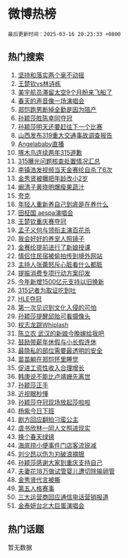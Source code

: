 # 微博热榜

`最后更新时间：2025-03-16 20:23:33 +0800`

## 热门搜索

1. [坚持和落实两个毫不动摇](https://m.weibo.cn/search?containerid=100103type%3D1%26t%3D10%26q%3D%23%E5%9D%9A%E6%8C%81%E5%92%8C%E8%90%BD%E5%AE%9E%E4%B8%A4%E4%B8%AA%E6%AF%AB%E4%B8%8D%E5%8A%A8%E6%91%87%23&stream_entry_id=51&isnewpage=1&extparam=seat%3D1%26q%3D%2523%25E5%259D%259A%25E6%258C%2581%25E5%2592%258C%25E8%2590%25BD%25E5%25AE%259E%25E4%25B8%25A4%25E4%25B8%25AA%25E6%25AF%25AB%25E4%25B8%258D%25E5%258A%25A8%25E6%2591%2587%2523%26pos%3D0%26filter_type%3Drealtimehot%26stream_entry_id%3D51%26c_type%3D51%26cate%3D10103%26dgr%3D0%26display_time%3D1742127812%26pre_seqid%3D17421278122140330629994)
1. [王楚钦vs林诗栋](https://m.weibo.cn/search?containerid=100103type%3D1%26t%3D10%26q%3D%23%E7%8E%8B%E6%A5%9A%E9%92%A6vs%E6%9E%97%E8%AF%97%E6%A0%8B%23&stream_entry_id=31&isnewpage=1&extparam=seat%3D1%26flag%3D1%26realpos%3D1%26pos%3D0%26filter_type%3Drealtimehot%26c_type%3D31%26cate%3D5001%26q%3D%2523%25E7%258E%258B%25E6%25A5%259A%25E9%2592%25A6vs%25E6%259E%2597%25E8%25AF%2597%25E6%25A0%258B%2523%26stream_entry_id%3D31%26lcate%3D5001%26band_rank%3D1%26dgr%3D0%26display_time%3D1742127812%26pre_seqid%3D17421278122140330629994)
1. [美宇航员滞留太空9个月盼来飞船了](https://m.weibo.cn/search?containerid=100103type%3D1%26t%3D10%26q%3D%23%E7%BE%8E%E5%AE%87%E8%88%AA%E5%91%98%E6%BB%9E%E7%95%99%E5%A4%AA%E7%A9%BA9%E4%B8%AA%E6%9C%88%E7%9B%BC%E6%9D%A5%E9%A3%9E%E8%88%B9%E4%BA%86%23&stream_entry_id=31&isnewpage=1&extparam=seat%3D1%26flag%3D1%26realpos%3D2%26pos%3D1%26filter_type%3Drealtimehot%26c_type%3D31%26cate%3D5001%26q%3D%2523%25E7%25BE%258E%25E5%25AE%2587%25E8%2588%25AA%25E5%2591%2598%25E6%25BB%259E%25E7%2595%2599%25E5%25A4%25AA%25E7%25A9%25BA9%25E4%25B8%25AA%25E6%259C%2588%25E7%259B%25BC%25E6%259D%25A5%25E9%25A3%259E%25E8%2588%25B9%25E4%25BA%2586%2523%26stream_entry_id%3D31%26lcate%3D5001%26band_rank%3D2%26dgr%3D0%26display_time%3D1742127812%26pre_seqid%3D17421278122140330629994)
1. [春天的声音像一场演唱会](https://m.weibo.cn/search?containerid=100103type%3D1%26t%3D10%26q%3D%23%E6%98%A5%E5%A4%A9%E7%9A%84%E5%A3%B0%E9%9F%B3%E5%83%8F%E4%B8%80%E5%9C%BA%E6%BC%94%E5%94%B1%E4%BC%9A%23&stream_entry_id=31&isnewpage=1&extparam=seat%3D1%26flag%3D0%26realpos%3D3%26pos%3D2%26filter_type%3Drealtimehot%26c_type%3D31%26cate%3D5001%26q%3D%2523%25E6%2598%25A5%25E5%25A4%25A9%25E7%259A%2584%25E5%25A3%25B0%25E9%259F%25B3%25E5%2583%258F%25E4%25B8%2580%25E5%259C%25BA%25E6%25BC%2594%25E5%2594%25B1%25E4%25BC%259A%2523%26stream_entry_id%3D31%26lcate%3D5001%26band_rank%3D3%26dgr%3D0%26display_time%3D1742127812%26pre_seqid%3D17421278122140330629994)
1. [郑恺跑男断掉全勤是因为陪产](https://m.weibo.cn/search?containerid=100103type%3D1%26t%3D10%26q%3D%E9%83%91%E6%81%BA%E8%B7%91%E7%94%B7%E6%96%AD%E6%8E%89%E5%85%A8%E5%8B%A4%E6%98%AF%E5%9B%A0%E4%B8%BA%E9%99%AA%E4%BA%A7&stream_entry_id=31&isnewpage=1&extparam=seat%3D1%26flag%3D1%26realpos%3D4%26pos%3D3%26filter_type%3Drealtimehot%26c_type%3D31%26cate%3D5001%26q%3D%25E9%2583%2591%25E6%2581%25BA%25E8%25B7%2591%25E7%2594%25B7%25E6%2596%25AD%25E6%258E%2589%25E5%2585%25A8%25E5%258B%25A4%25E6%2598%25AF%25E5%259B%25A0%25E4%25B8%25BA%25E9%2599%25AA%25E4%25BA%25A7%26stream_entry_id%3D31%26lcate%3D5001%26band_rank%3D4%26dgr%3D0%26display_time%3D1742127812%26pre_seqid%3D17421278122140330629994)
1. [孙颖莎胜陈幸同夺冠](https://m.weibo.cn/search?containerid=100103type%3D1%26t%3D10%26q%3D%23%E5%AD%99%E9%A2%96%E8%8E%8E%E8%83%9C%E9%99%88%E5%B9%B8%E5%90%8C%E5%A4%BA%E5%86%A0%23&stream_entry_id=31&isnewpage=1&extparam=seat%3D1%26flag%3D1%26realpos%3D5%26pos%3D4%26filter_type%3Drealtimehot%26c_type%3D31%26cate%3D5001%26q%3D%2523%25E5%25AD%2599%25E9%25A2%2596%25E8%258E%258E%25E8%2583%259C%25E9%2599%2588%25E5%25B9%25B8%25E5%2590%258C%25E5%25A4%25BA%25E5%2586%25A0%2523%26stream_entry_id%3D31%26lcate%3D5001%26band_rank%3D5%26dgr%3D0%26display_time%3D1742127812%26pre_seqid%3D17421278122140330629994)
1. [孙颖莎明天还要赶往下一个比赛](https://m.weibo.cn/search?containerid=100103type%3D1%26t%3D10%26q%3D%23%E5%AD%99%E9%A2%96%E8%8E%8E%E6%98%8E%E5%A4%A9%E8%BF%98%E8%A6%81%E8%B5%B6%E5%BE%80%E4%B8%8B%E4%B8%80%E4%B8%AA%E6%AF%94%E8%B5%9B%23&stream_entry_id=31&isnewpage=1&extparam=seat%3D1%26flag%3D1%26realpos%3D6%26pos%3D5%26filter_type%3Drealtimehot%26c_type%3D31%26cate%3D5001%26q%3D%2523%25E5%25AD%2599%25E9%25A2%2596%25E8%258E%258E%25E6%2598%258E%25E5%25A4%25A9%25E8%25BF%2598%25E8%25A6%2581%25E8%25B5%25B6%25E5%25BE%2580%25E4%25B8%258B%25E4%25B8%2580%25E4%25B8%25AA%25E6%25AF%2594%25E8%25B5%259B%2523%26stream_entry_id%3D31%26lcate%3D5001%26band_rank%3D6%26dgr%3D0%26display_time%3D1742127812%26pre_seqid%3D17421278122140330629994)
1. [山西发布319重大交通事故调查报告](https://m.weibo.cn/search?containerid=100103type%3D1%26t%3D10%26q%3D%23%E5%B1%B1%E8%A5%BF%E5%8F%91%E5%B8%83319%E9%87%8D%E5%A4%A7%E4%BA%A4%E9%80%9A%E4%BA%8B%E6%95%85%E8%B0%83%E6%9F%A5%E6%8A%A5%E5%91%8A%23&stream_entry_id=31&isnewpage=1&extparam=seat%3D1%26flag%3D0%26realpos%3D7%26pos%3D6%26filter_type%3Drealtimehot%26c_type%3D31%26cate%3D5001%26q%3D%2523%25E5%25B1%25B1%25E8%25A5%25BF%25E5%258F%2591%25E5%25B8%2583319%25E9%2587%258D%25E5%25A4%25A7%25E4%25BA%25A4%25E9%2580%259A%25E4%25BA%258B%25E6%2595%2585%25E8%25B0%2583%25E6%259F%25A5%25E6%258A%25A5%25E5%2591%258A%2523%26stream_entry_id%3D31%26lcate%3D5001%26band_rank%3D7%26dgr%3D0%26display_time%3D1742127812%26pre_seqid%3D17421278122140330629994)
1. [Angelababy直播](https://m.weibo.cn/search?containerid=100103type%3D1%26t%3D10%26q%3DAngelababy%E7%9B%B4%E6%92%AD&stream_entry_id=31&isnewpage=1&extparam=seat%3D1%26flag%3D1%26realpos%3D8%26pos%3D7%26filter_type%3Drealtimehot%26c_type%3D31%26cate%3D5001%26q%3DAngelababy%25E7%259B%25B4%25E6%2592%25AD%26stream_entry_id%3D31%26lcate%3D5001%26band_rank%3D8%26dgr%3D0%26display_time%3D1742127812%26pre_seqid%3D17421278122140330629994)
1. [啄木鸟连续两年315道歉](https://m.weibo.cn/search?containerid=100103type%3D1%26t%3D10%26q%3D%23%E5%95%84%E6%9C%A8%E9%B8%9F%E8%BF%9E%E7%BB%AD%E4%B8%A4%E5%B9%B4315%E9%81%93%E6%AD%89%23&stream_entry_id=31&isnewpage=1&extparam=seat%3D1%26flag%3D0%26realpos%3D9%26pos%3D8%26filter_type%3Drealtimehot%26c_type%3D31%26cate%3D5001%26q%3D%2523%25E5%2595%2584%25E6%259C%25A8%25E9%25B8%259F%25E8%25BF%259E%25E7%25BB%25AD%25E4%25B8%25A4%25E5%25B9%25B4315%25E9%2581%2593%25E6%25AD%2589%2523%26stream_entry_id%3D31%26lcate%3D5001%26band_rank%3D9%26dgr%3D0%26display_time%3D1742127812%26pre_seqid%3D17421278122140330629994)
1. [315曝光问题核查处置情况汇总](https://m.weibo.cn/search?containerid=100103type%3D1%26t%3D10%26q%3D%23315%E6%9B%9D%E5%85%89%E9%97%AE%E9%A2%98%E6%A0%B8%E6%9F%A5%E5%A4%84%E7%BD%AE%E6%83%85%E5%86%B5%E6%B1%87%E6%80%BB%23&stream_entry_id=31&isnewpage=1&extparam=seat%3D1%26flag%3D1%26realpos%3D10%26pos%3D9%26filter_type%3Drealtimehot%26c_type%3D31%26cate%3D5001%26q%3D%2523315%25E6%259B%259D%25E5%2585%2589%25E9%2597%25AE%25E9%25A2%2598%25E6%25A0%25B8%25E6%259F%25A5%25E5%25A4%2584%25E7%25BD%25AE%25E6%2583%2585%25E5%2586%25B5%25E6%25B1%2587%25E6%2580%25BB%2523%26stream_entry_id%3D31%26lcate%3D5001%26band_rank%3D10%26dgr%3D0%26display_time%3D1742127812%26pre_seqid%3D17421278122140330629994)
1. [李镇浩发视频当天金赛纶自杀了6次](https://m.weibo.cn/search?containerid=100103type%3D1%26t%3D10%26q%3D%23%E6%9D%8E%E9%95%87%E6%B5%A9%E5%8F%91%E8%A7%86%E9%A2%91%E5%BD%93%E5%A4%A9%E9%87%91%E8%B5%9B%E7%BA%B6%E8%87%AA%E6%9D%80%E4%BA%866%E6%AC%A1%23&stream_entry_id=31&isnewpage=1&extparam=seat%3D1%26flag%3D2%26realpos%3D11%26pos%3D10%26filter_type%3Drealtimehot%26c_type%3D31%26cate%3D5001%26q%3D%2523%25E6%259D%258E%25E9%2595%2587%25E6%25B5%25A9%25E5%258F%2591%25E8%25A7%2586%25E9%25A2%2591%25E5%25BD%2593%25E5%25A4%25A9%25E9%2587%2591%25E8%25B5%259B%25E7%25BA%25B6%25E8%2587%25AA%25E6%259D%2580%25E4%25BA%25866%25E6%25AC%25A1%2523%26stream_entry_id%3D31%26lcate%3D5001%26band_rank%3D11%26dgr%3D0%26display_time%3D1742127812%26pre_seqid%3D17421278122140330629994)
1. [金秀贤被曝把年龄改小2岁](https://m.weibo.cn/search?containerid=100103type%3D1%26t%3D10%26q%3D%23%E9%87%91%E7%A7%80%E8%B4%A4%E8%A2%AB%E6%9B%9D%E6%8A%8A%E5%B9%B4%E9%BE%84%E6%94%B9%E5%B0%8F2%E5%B2%81%23&stream_entry_id=31&isnewpage=1&extparam=seat%3D1%26flag%3D2%26realpos%3D12%26pos%3D11%26filter_type%3Drealtimehot%26c_type%3D31%26cate%3D5001%26q%3D%2523%25E9%2587%2591%25E7%25A7%2580%25E8%25B4%25A4%25E8%25A2%25AB%25E6%259B%259D%25E6%258A%258A%25E5%25B9%25B4%25E9%25BE%2584%25E6%2594%25B9%25E5%25B0%258F2%25E5%25B2%2581%2523%26stream_entry_id%3D31%26lcate%3D5001%26band_rank%3D12%26dgr%3D0%26display_time%3D1742127812%26pre_seqid%3D17421278122140330629994)
1. [阚清子黄晓明爆瘦果蔬汁](https://m.weibo.cn/search?containerid=100103type%3D1%26t%3D10%26q%3D%23%E9%98%9A%E6%B8%85%E5%AD%90%E9%BB%84%E6%99%93%E6%98%8E%E7%88%86%E7%98%A6%E6%9E%9C%E8%94%AC%E6%B1%81%23&stream_entry_id=31&isnewpage=1&extparam=seat%3D1%26flag%3D2%26realpos%3D13%26pos%3D12%26filter_type%3Drealtimehot%26c_type%3D31%26cate%3D5001%26q%3D%2523%25E9%2598%259A%25E6%25B8%2585%25E5%25AD%2590%25E9%25BB%2584%25E6%2599%2593%25E6%2598%258E%25E7%2588%2586%25E7%2598%25A6%25E6%259E%259C%25E8%2594%25AC%25E6%25B1%2581%2523%26stream_entry_id%3D31%26lcate%3D5001%26band_rank%3D13%26dgr%3D0%26display_time%3D1742127812%26pre_seqid%3D17421278122140330629994)
1. [夸克](https://m.weibo.cn/search?containerid=100103type%3D1%26t%3D10%26q%3D%23%E5%A4%B8%E5%85%8B%23&stream_entry_id=31&isnewpage=1&extparam=seat%3D1%26flag%3D1%26realpos%3D14%26pos%3D13%26adid%3D279269%26c_type%3D31%26cate%3D5001%26filter_type%3Drealtimehot%26q%3D%2523%25E5%25A4%25B8%25E5%2585%258B%2523%26stream_entry_id%3D31%26lcate%3D5001%26dgr%3D0%26band_rank%3D14%26display_time%3D1742127812%26pre_seqid%3D17421278122140330629994)
1. [年轻人重新养自己到底是在养什么](https://m.weibo.cn/search?containerid=100103type%3D1%26t%3D10%26q%3D%23%E5%B9%B4%E8%BD%BB%E4%BA%BA%E9%87%8D%E6%96%B0%E5%85%BB%E8%87%AA%E5%B7%B1%E5%88%B0%E5%BA%95%E6%98%AF%E5%9C%A8%E5%85%BB%E4%BB%80%E4%B9%88%23&stream_entry_id=31&isnewpage=1&extparam=seat%3D1%26flag%3D1%26realpos%3D15%26pos%3D14%26filter_type%3Drealtimehot%26c_type%3D31%26cate%3D5001%26q%3D%2523%25E5%25B9%25B4%25E8%25BD%25BB%25E4%25BA%25BA%25E9%2587%258D%25E6%2596%25B0%25E5%2585%25BB%25E8%2587%25AA%25E5%25B7%25B1%25E5%2588%25B0%25E5%25BA%2595%25E6%2598%25AF%25E5%259C%25A8%25E5%2585%25BB%25E4%25BB%2580%25E4%25B9%2588%2523%26stream_entry_id%3D31%26lcate%3D5001%26band_rank%3D15%26dgr%3D0%26display_time%3D1742127812%26pre_seqid%3D17421278122140330629994)
1. [田柾国 aespa演唱会](https://m.weibo.cn/search?containerid=100103type%3D1%26t%3D10%26q%3D%E7%94%B0%E6%9F%BE%E5%9B%BD+aespa%E6%BC%94%E5%94%B1%E4%BC%9A&stream_entry_id=31&isnewpage=1&extparam=seat%3D1%26flag%3D1%26realpos%3D16%26pos%3D15%26filter_type%3Drealtimehot%26c_type%3D31%26cate%3D5001%26q%3D%25E7%2594%25B0%25E6%259F%25BE%25E5%259B%25BD%2520aespa%25E6%25BC%2594%25E5%2594%25B1%25E4%25BC%259A%26stream_entry_id%3D31%26lcate%3D5001%26band_rank%3D16%26dgr%3D0%26display_time%3D1742127812%26pre_seqid%3D17421278122140330629994)
1. [王楚钦重庆赛夺冠](https://m.weibo.cn/search?containerid=100103type%3D1%26t%3D10%26q%3D%23%E7%8E%8B%E6%A5%9A%E9%92%A6%E9%87%8D%E5%BA%86%E8%B5%9B%E5%A4%BA%E5%86%A0%23&stream_entry_id=31&isnewpage=1&extparam=seat%3D1%26flag%3D1%26realpos%3D17%26pos%3D16%26filter_type%3Drealtimehot%26c_type%3D31%26cate%3D5001%26q%3D%2523%25E7%258E%258B%25E6%25A5%259A%25E9%2592%25A6%25E9%2587%258D%25E5%25BA%2586%25E8%25B5%259B%25E5%25A4%25BA%25E5%2586%25A0%2523%26stream_entry_id%3D31%26lcate%3D5001%26band_rank%3D17%26dgr%3D0%26display_time%3D1742127812%26pre_seqid%3D17421278122140330629994)
1. [孟子义何与领衔主演百花杀](https://m.weibo.cn/search?containerid=100103type%3D1%26t%3D10%26q%3D%23%E5%AD%9F%E5%AD%90%E4%B9%89%E4%BD%95%E4%B8%8E%E9%A2%86%E8%A1%94%E4%B8%BB%E6%BC%94%E7%99%BE%E8%8A%B1%E6%9D%80%23&stream_entry_id=31&isnewpage=1&extparam=seat%3D1%26flag%3D1%26realpos%3D18%26pos%3D17%26filter_type%3Drealtimehot%26c_type%3D31%26cate%3D5001%26q%3D%2523%25E5%25AD%259F%25E5%25AD%2590%25E4%25B9%2589%25E4%25BD%2595%25E4%25B8%258E%25E9%25A2%2586%25E8%25A1%2594%25E4%25B8%25BB%25E6%25BC%2594%25E7%2599%25BE%25E8%258A%25B1%25E6%259D%2580%2523%26stream_entry_id%3D31%26lcate%3D5001%26band_rank%3D18%26dgr%3D0%26display_time%3D1742127812%26pre_seqid%3D17421278122140330629994)
1. [我会好好的养宠人照镜子](https://m.weibo.cn/search?containerid=100103type%3D1%26t%3D10%26q%3D%E6%88%91%E4%BC%9A%E5%A5%BD%E5%A5%BD%E7%9A%84%E5%85%BB%E5%AE%A0%E4%BA%BA%E7%85%A7%E9%95%9C%E5%AD%90&stream_entry_id=31&isnewpage=1&extparam=seat%3D1%26flag%3D1%26realpos%3D19%26pos%3D18%26filter_type%3Drealtimehot%26c_type%3D31%26cate%3D5001%26q%3D%25E6%2588%2591%25E4%25BC%259A%25E5%25A5%25BD%25E5%25A5%25BD%25E7%259A%2584%25E5%2585%25BB%25E5%25AE%25A0%25E4%25BA%25BA%25E7%2585%25A7%25E9%2595%259C%25E5%25AD%2590%26stream_entry_id%3D31%26lcate%3D5001%26band_rank%3D19%26dgr%3D0%26display_time%3D1742127812%26pre_seqid%3D17421278122140330629994)
1. [金赛纶提前进行了新娘授课](https://m.weibo.cn/search?containerid=100103type%3D1%26t%3D10%26q%3D%23%E9%87%91%E8%B5%9B%E7%BA%B6%E6%8F%90%E5%89%8D%E8%BF%9B%E8%A1%8C%E4%BA%86%E6%96%B0%E5%A8%98%E6%8E%88%E8%AF%BE%23&stream_entry_id=31&isnewpage=1&extparam=seat%3D1%26flag%3D1%26realpos%3D20%26pos%3D19%26filter_type%3Drealtimehot%26c_type%3D31%26cate%3D5001%26q%3D%2523%25E9%2587%2591%25E8%25B5%259B%25E7%25BA%25B6%25E6%258F%2590%25E5%2589%258D%25E8%25BF%259B%25E8%25A1%258C%25E4%25BA%2586%25E6%2596%25B0%25E5%25A8%2598%25E6%258E%2588%25E8%25AF%25BE%2523%26stream_entry_id%3D31%26lcate%3D5001%26band_rank%3D20%26dgr%3D0%26display_time%3D1742127812%26pre_seqid%3D17421278122140330629994)
1. [情侣住民宿被偷拍传到境外网站](https://m.weibo.cn/search?containerid=100103type%3D1%26t%3D10%26q%3D%23%E6%83%85%E4%BE%A3%E4%BD%8F%E6%B0%91%E5%AE%BF%E8%A2%AB%E5%81%B7%E6%8B%8D%E4%BC%A0%E5%88%B0%E5%A2%83%E5%A4%96%E7%BD%91%E7%AB%99%23&stream_entry_id=31&isnewpage=1&extparam=seat%3D1%26flag%3D2%26realpos%3D21%26pos%3D20%26filter_type%3Drealtimehot%26c_type%3D31%26cate%3D5001%26q%3D%2523%25E6%2583%2585%25E4%25BE%25A3%25E4%25BD%258F%25E6%25B0%2591%25E5%25AE%25BF%25E8%25A2%25AB%25E5%2581%25B7%25E6%258B%258D%25E4%25BC%25A0%25E5%2588%25B0%25E5%25A2%2583%25E5%25A4%2596%25E7%25BD%2591%25E7%25AB%2599%2523%26stream_entry_id%3D31%26lcate%3D5001%26band_rank%3D21%26dgr%3D0%26display_time%3D1742127812%26pre_seqid%3D17421278122140330629994)
1. [主持人张蕾怒斥心脏看什么都脏](https://m.weibo.cn/search?containerid=100103type%3D1%26t%3D10%26q%3D%23%E4%B8%BB%E6%8C%81%E4%BA%BA%E5%BC%A0%E8%95%BE%E6%80%92%E6%96%A5%E5%BF%83%E8%84%8F%E7%9C%8B%E4%BB%80%E4%B9%88%E9%83%BD%E8%84%8F%23&stream_entry_id=31&isnewpage=1&extparam=seat%3D1%26flag%3D2%26realpos%3D22%26pos%3D21%26filter_type%3Drealtimehot%26c_type%3D31%26cate%3D5001%26q%3D%2523%25E4%25B8%25BB%25E6%258C%2581%25E4%25BA%25BA%25E5%25BC%25A0%25E8%2595%25BE%25E6%2580%2592%25E6%2596%25A5%25E5%25BF%2583%25E8%2584%258F%25E7%259C%258B%25E4%25BB%2580%25E4%25B9%2588%25E9%2583%25BD%25E8%2584%258F%2523%26stream_entry_id%3D31%26lcate%3D5001%26band_rank%3D22%26dgr%3D0%26display_time%3D1742127812%26pre_seqid%3D17421278122140330629994)
1. [提振消费专项行动方案印发](https://m.weibo.cn/search?containerid=100103type%3D1%26t%3D10%26q%3D%23%E6%8F%90%E6%8C%AF%E6%B6%88%E8%B4%B9%E4%B8%93%E9%A1%B9%E8%A1%8C%E5%8A%A8%E6%96%B9%E6%A1%88%E5%8D%B0%E5%8F%91%23&stream_entry_id=31&isnewpage=1&extparam=seat%3D1%26flag%3D0%26realpos%3D23%26pos%3D22%26filter_type%3Drealtimehot%26c_type%3D31%26cate%3D5001%26q%3D%2523%25E6%258F%2590%25E6%258C%25AF%25E6%25B6%2588%25E8%25B4%25B9%25E4%25B8%2593%25E9%25A1%25B9%25E8%25A1%258C%25E5%258A%25A8%25E6%2596%25B9%25E6%25A1%2588%25E5%258D%25B0%25E5%258F%2591%2523%26stream_entry_id%3D31%26lcate%3D5001%26band_rank%3D23%26dgr%3D0%26display_time%3D1742127812%26pre_seqid%3D17421278122140330629994)
1. [今年新增1500亿元支持以旧换新](https://m.weibo.cn/search?containerid=100103type%3D1%26t%3D10%26q%3D%23%E4%BB%8A%E5%B9%B4%E6%96%B0%E5%A2%9E1500%E4%BA%BF%E5%85%83%E6%94%AF%E6%8C%81%E4%BB%A5%E6%97%A7%E6%8D%A2%E6%96%B0%23&stream_entry_id=31&isnewpage=1&extparam=seat%3D1%26flag%3D0%26realpos%3D24%26pos%3D23%26filter_type%3Drealtimehot%26c_type%3D31%26cate%3D5001%26q%3D%2523%25E4%25BB%258A%25E5%25B9%25B4%25E6%2596%25B0%25E5%25A2%259E1500%25E4%25BA%25BF%25E5%2585%2583%25E6%2594%25AF%25E6%258C%2581%25E4%25BB%25A5%25E6%2597%25A7%25E6%258D%25A2%25E6%2596%25B0%2523%26stream_entry_id%3D31%26lcate%3D5001%26band_rank%3D24%26dgr%3D0%26display_time%3D1742127812%26pre_seqid%3D17421278122140330629994)
1. [315记者为取证吃到吐](https://m.weibo.cn/search?containerid=100103type%3D1%26t%3D10%26q%3D%23315%E8%AE%B0%E8%80%85%E4%B8%BA%E5%8F%96%E8%AF%81%E5%90%83%E5%88%B0%E5%90%90%23&stream_entry_id=31&isnewpage=1&extparam=seat%3D1%26flag%3D2%26realpos%3D25%26pos%3D24%26filter_type%3Drealtimehot%26c_type%3D31%26cate%3D5001%26q%3D%2523315%25E8%25AE%25B0%25E8%2580%2585%25E4%25B8%25BA%25E5%258F%2596%25E8%25AF%2581%25E5%2590%2583%25E5%2588%25B0%25E5%2590%2590%2523%26stream_entry_id%3D31%26lcate%3D5001%26band_rank%3D25%26dgr%3D0%26display_time%3D1742127812%26pre_seqid%3D17421278122140330629994)
1. [HLE夺冠](https://m.weibo.cn/search?containerid=100103type%3D1%26t%3D10%26q%3D%23HLE%E5%A4%BA%E5%86%A0%23&stream_entry_id=31&isnewpage=1&extparam=seat%3D1%26flag%3D1%26realpos%3D26%26pos%3D25%26filter_type%3Drealtimehot%26c_type%3D31%26cate%3D5001%26q%3D%2523HLE%25E5%25A4%25BA%25E5%2586%25A0%2523%26stream_entry_id%3D31%26lcate%3D5001%26band_rank%3D26%26dgr%3D0%26display_time%3D1742127812%26pre_seqid%3D17421278122140330629994)
1. [第一次见识到文化入侵的可怕](https://m.weibo.cn/search?containerid=100103type%3D1%26t%3D10%26q%3D%E7%AC%AC%E4%B8%80%E6%AC%A1%E8%A7%81%E8%AF%86%E5%88%B0%E6%96%87%E5%8C%96%E5%85%A5%E4%BE%B5%E7%9A%84%E5%8F%AF%E6%80%95&stream_entry_id=31&isnewpage=1&extparam=seat%3D1%26flag%3D1%26realpos%3D27%26pos%3D26%26filter_type%3Drealtimehot%26c_type%3D31%26cate%3D5001%26q%3D%25E7%25AC%25AC%25E4%25B8%2580%25E6%25AC%25A1%25E8%25A7%2581%25E8%25AF%2586%25E5%2588%25B0%25E6%2596%2587%25E5%258C%2596%25E5%2585%25A5%25E4%25BE%25B5%25E7%259A%2584%25E5%258F%25AF%25E6%2580%2595%26stream_entry_id%3D31%26lcate%3D5001%26band_rank%3D27%26dgr%3D0%26display_time%3D1742127812%26pre_seqid%3D17421278122140330629994)
1. [孙颖莎提醒邱贻可看摄像头](https://m.weibo.cn/search?containerid=100103type%3D1%26t%3D10%26q%3D%23%E5%AD%99%E9%A2%96%E8%8E%8E%E6%8F%90%E9%86%92%E9%82%B1%E8%B4%BB%E5%8F%AF%E7%9C%8B%E6%91%84%E5%83%8F%E5%A4%B4%23&stream_entry_id=31&isnewpage=1&extparam=seat%3D1%26flag%3D1%26realpos%3D28%26pos%3D27%26filter_type%3Drealtimehot%26c_type%3D31%26cate%3D5001%26q%3D%2523%25E5%25AD%2599%25E9%25A2%2596%25E8%258E%258E%25E6%258F%2590%25E9%2586%2592%25E9%2582%25B1%25E8%25B4%25BB%25E5%258F%25AF%25E7%259C%258B%25E6%2591%2584%25E5%2583%258F%25E5%25A4%25B4%2523%26stream_entry_id%3D31%26lcate%3D5001%26band_rank%3D28%26dgr%3D0%26display_time%3D1742127812%26pre_seqid%3D17421278122140330629994)
1. [权志龙跳Whiplash](https://m.weibo.cn/search?containerid=100103type%3D1%26t%3D10%26q%3D%23%E6%9D%83%E5%BF%97%E9%BE%99%E8%B7%B3Whiplash%23&stream_entry_id=31&isnewpage=1&extparam=seat%3D1%26flag%3D1%26realpos%3D29%26pos%3D28%26filter_type%3Drealtimehot%26c_type%3D31%26cate%3D5001%26q%3D%2523%25E6%259D%2583%25E5%25BF%2597%25E9%25BE%2599%25E8%25B7%25B3Whiplash%2523%26stream_entry_id%3D31%26lcate%3D5001%26band_rank%3D29%26dgr%3D0%26display_time%3D1742127812%26pre_seqid%3D17421278122140330629994)
1. [陈立农 武汉的新娘今晚嫁给我吧](https://m.weibo.cn/search?containerid=100103type%3D1%26t%3D10%26q%3D%E9%99%88%E7%AB%8B%E5%86%9C+%E6%AD%A6%E6%B1%89%E7%9A%84%E6%96%B0%E5%A8%98%E4%BB%8A%E6%99%9A%E5%AB%81%E7%BB%99%E6%88%91%E5%90%A7&stream_entry_id=31&isnewpage=1&extparam=seat%3D1%26flag%3D1%26realpos%3D30%26pos%3D29%26filter_type%3Drealtimehot%26c_type%3D31%26cate%3D5001%26q%3D%25E9%2599%2588%25E7%25AB%258B%25E5%2586%259C%2520%25E6%25AD%25A6%25E6%25B1%2589%25E7%259A%2584%25E6%2596%25B0%25E5%25A8%2598%25E4%25BB%258A%25E6%2599%259A%25E5%25AB%2581%25E7%25BB%2599%25E6%2588%2591%25E5%2590%25A7%26stream_entry_id%3D31%26lcate%3D5001%26band_rank%3D30%26dgr%3D0%26display_time%3D1742127812%26pre_seqid%3D17421278122140330629994)
1. [鼓励带薪年休假与小长假连休](https://m.weibo.cn/search?containerid=100103type%3D1%26t%3D10%26q%3D%23%E9%BC%93%E5%8A%B1%E5%B8%A6%E8%96%AA%E5%B9%B4%E4%BC%91%E5%81%87%E4%B8%8E%E5%B0%8F%E9%95%BF%E5%81%87%E8%BF%9E%E4%BC%91%23&stream_entry_id=31&isnewpage=1&extparam=seat%3D1%26flag%3D1%26realpos%3D31%26pos%3D30%26filter_type%3Drealtimehot%26c_type%3D31%26cate%3D5001%26q%3D%2523%25E9%25BC%2593%25E5%258A%25B1%25E5%25B8%25A6%25E8%2596%25AA%25E5%25B9%25B4%25E4%25BC%2591%25E5%2581%2587%25E4%25B8%258E%25E5%25B0%258F%25E9%2595%25BF%25E5%2581%2587%25E8%25BF%259E%25E4%25BC%2591%2523%26stream_entry_id%3D31%26lcate%3D5001%26band_rank%3D31%26dgr%3D0%26display_time%3D1742127812%26pre_seqid%3D17421278122140330629994)
1. [最隐私的部位需要最透明的安全](https://m.weibo.cn/search?containerid=100103type%3D1%26t%3D10%26q%3D%23%E6%9C%80%E9%9A%90%E7%A7%81%E7%9A%84%E9%83%A8%E4%BD%8D%E9%9C%80%E8%A6%81%E6%9C%80%E9%80%8F%E6%98%8E%E7%9A%84%E5%AE%89%E5%85%A8%23&stream_entry_id=31&isnewpage=1&extparam=seat%3D1%26flag%3D1%26realpos%3D32%26pos%3D31%26filter_type%3Drealtimehot%26c_type%3D31%26cate%3D5001%26q%3D%2523%25E6%259C%2580%25E9%259A%2590%25E7%25A7%2581%25E7%259A%2584%25E9%2583%25A8%25E4%25BD%258D%25E9%259C%2580%25E8%25A6%2581%25E6%259C%2580%25E9%2580%258F%25E6%2598%258E%25E7%259A%2584%25E5%25AE%2589%25E5%2585%25A8%2523%26stream_entry_id%3D31%26lcate%3D5001%26band_rank%3D32%26dgr%3D0%26display_time%3D1742127812%26pre_seqid%3D17421278122140330629994)
1. [苗苗躺在郑恺怀里睡觉](https://m.weibo.cn/search?containerid=100103type%3D1%26t%3D10%26q%3D%23%E8%8B%97%E8%8B%97%E8%BA%BA%E5%9C%A8%E9%83%91%E6%81%BA%E6%80%80%E9%87%8C%E7%9D%A1%E8%A7%89%23&stream_entry_id=31&isnewpage=1&extparam=seat%3D1%26flag%3D1%26realpos%3D33%26pos%3D32%26filter_type%3Drealtimehot%26c_type%3D31%26cate%3D5001%26q%3D%2523%25E8%258B%2597%25E8%258B%2597%25E8%25BA%25BA%25E5%259C%25A8%25E9%2583%2591%25E6%2581%25BA%25E6%2580%2580%25E9%2587%258C%25E7%259D%25A1%25E8%25A7%2589%2523%26stream_entry_id%3D31%26lcate%3D5001%26band_rank%3D33%26dgr%3D0%26display_time%3D1742127812%26pre_seqid%3D17421278122140330629994)
1. [促进工资性收入合理增长](https://m.weibo.cn/search?containerid=100103type%3D1%26t%3D10%26q%3D%23%E4%BF%83%E8%BF%9B%E5%B7%A5%E8%B5%84%E6%80%A7%E6%94%B6%E5%85%A5%E5%90%88%E7%90%86%E5%A2%9E%E9%95%BF%23&stream_entry_id=31&isnewpage=1&extparam=seat%3D1%26flag%3D1%26realpos%3D34%26pos%3D33%26filter_type%3Drealtimehot%26c_type%3D31%26cate%3D5001%26q%3D%2523%25E4%25BF%2583%25E8%25BF%259B%25E5%25B7%25A5%25E8%25B5%2584%25E6%2580%25A7%25E6%2594%25B6%25E5%2585%25A5%25E5%2590%2588%25E7%2590%2586%25E5%25A2%259E%25E9%2595%25BF%2523%26stream_entry_id%3D31%26lcate%3D5001%26band_rank%3D34%26dgr%3D0%26display_time%3D1742127812%26pre_seqid%3D17421278122140330629994)
1. [韩庚说不能比卢靖姗先离世](https://m.weibo.cn/search?containerid=100103type%3D1%26t%3D10%26q%3D%E9%9F%A9%E5%BA%9A%E8%AF%B4%E4%B8%8D%E8%83%BD%E6%AF%94%E5%8D%A2%E9%9D%96%E5%A7%97%E5%85%88%E7%A6%BB%E4%B8%96&stream_entry_id=31&isnewpage=1&extparam=seat%3D1%26flag%3D0%26realpos%3D35%26pos%3D34%26filter_type%3Drealtimehot%26c_type%3D31%26cate%3D5001%26q%3D%25E9%259F%25A9%25E5%25BA%259A%25E8%25AF%25B4%25E4%25B8%258D%25E8%2583%25BD%25E6%25AF%2594%25E5%258D%25A2%25E9%259D%2596%25E5%25A7%2597%25E5%2585%2588%25E7%25A6%25BB%25E4%25B8%2596%26stream_entry_id%3D31%26lcate%3D5001%26band_rank%3D35%26dgr%3D0%26display_time%3D1742127812%26pre_seqid%3D17421278122140330629994)
1. [孙颖莎正手](https://m.weibo.cn/search?containerid=100103type%3D1%26t%3D10%26q%3D%E5%AD%99%E9%A2%96%E8%8E%8E%E6%AD%A3%E6%89%8B&stream_entry_id=31&isnewpage=1&extparam=seat%3D1%26flag%3D1%26realpos%3D36%26pos%3D35%26filter_type%3Drealtimehot%26c_type%3D31%26cate%3D5001%26q%3D%25E5%25AD%2599%25E9%25A2%2596%25E8%258E%258E%25E6%25AD%25A3%25E6%2589%258B%26stream_entry_id%3D31%26lcate%3D5001%26band_rank%3D36%26dgr%3D0%26display_time%3D1742127812%26pre_seqid%3D17421278122140330629994)
1. [近视眼秒懂](https://m.weibo.cn/search?containerid=100103type%3D1%26t%3D10%26q%3D%23%E8%BF%91%E8%A7%86%E7%9C%BC%E7%A7%92%E6%87%82%23&stream_entry_id=31&isnewpage=1&extparam=seat%3D1%26flag%3D0%26realpos%3D37%26pos%3D36%26filter_type%3Drealtimehot%26c_type%3D31%26cate%3D5001%26q%3D%2523%25E8%25BF%2591%25E8%25A7%2586%25E7%259C%25BC%25E7%25A7%2592%25E6%2587%2582%2523%26stream_entry_id%3D31%26lcate%3D5001%26band_rank%3D37%26dgr%3D0%26display_time%3D1742127812%26pre_seqid%3D17421278122140330629994)
1. [孙颖莎夺冠现场放起莎啦啦](https://m.weibo.cn/search?containerid=100103type%3D1%26t%3D10%26q%3D%23%E5%AD%99%E9%A2%96%E8%8E%8E%E5%A4%BA%E5%86%A0%E7%8E%B0%E5%9C%BA%E6%94%BE%E8%B5%B7%E8%8E%8E%E5%95%A6%E5%95%A6%23&stream_entry_id=31&isnewpage=1&extparam=seat%3D1%26flag%3D1%26realpos%3D38%26pos%3D37%26filter_type%3Drealtimehot%26c_type%3D31%26cate%3D5001%26q%3D%2523%25E5%25AD%2599%25E9%25A2%2596%25E8%258E%258E%25E5%25A4%25BA%25E5%2586%25A0%25E7%258E%25B0%25E5%259C%25BA%25E6%2594%25BE%25E8%25B5%25B7%25E8%258E%258E%25E5%2595%25A6%25E5%2595%25A6%2523%26stream_entry_id%3D31%26lcate%3D5001%26band_rank%3D38%26dgr%3D0%26display_time%3D1742127812%26pre_seqid%3D17421278122140330629994)
1. [杨紫今日下班](https://m.weibo.cn/search?containerid=100103type%3D1%26t%3D10%26q%3D%23%E6%9D%A8%E7%B4%AB%E4%BB%8A%E6%97%A5%E4%B8%8B%E7%8F%AD%23&stream_entry_id=31&isnewpage=1&extparam=seat%3D1%26flag%3D1%26realpos%3D39%26pos%3D38%26filter_type%3Drealtimehot%26c_type%3D31%26cate%3D5001%26q%3D%2523%25E6%259D%25A8%25E7%25B4%25AB%25E4%25BB%258A%25E6%2597%25A5%25E4%25B8%258B%25E7%258F%25AD%2523%26stream_entry_id%3D31%26lcate%3D5001%26band_rank%3D39%26dgr%3D0%26display_time%3D1742127812%26pre_seqid%3D17421278122140330629994)
1. [剧方回应翻拍刁蛮公主](https://m.weibo.cn/search?containerid=100103type%3D1%26t%3D10%26q%3D%23%E5%89%A7%E6%96%B9%E5%9B%9E%E5%BA%94%E7%BF%BB%E6%8B%8D%E5%88%81%E8%9B%AE%E5%85%AC%E4%B8%BB%23&stream_entry_id=31&isnewpage=1&extparam=seat%3D1%26flag%3D1%26realpos%3D40%26pos%3D39%26filter_type%3Drealtimehot%26c_type%3D31%26cate%3D5001%26q%3D%2523%25E5%2589%25A7%25E6%2596%25B9%25E5%259B%259E%25E5%25BA%2594%25E7%25BF%25BB%25E6%258B%258D%25E5%2588%2581%25E8%259B%25AE%25E5%2585%25AC%25E4%25B8%25BB%2523%26stream_entry_id%3D31%26lcate%3D5001%26band_rank%3D40%26dgr%3D0%26display_time%3D1742127812%26pre_seqid%3D17421278122140330629994)
1. [虞书欣林一同人文照进现实](https://m.weibo.cn/search?containerid=100103type%3D1%26t%3D10%26q%3D%E8%99%9E%E4%B9%A6%E6%AC%A3%E6%9E%97%E4%B8%80%E5%90%8C%E4%BA%BA%E6%96%87%E7%85%A7%E8%BF%9B%E7%8E%B0%E5%AE%9E&stream_entry_id=31&isnewpage=1&extparam=seat%3D1%26flag%3D1%26realpos%3D41%26pos%3D40%26filter_type%3Drealtimehot%26c_type%3D31%26cate%3D5001%26q%3D%25E8%2599%259E%25E4%25B9%25A6%25E6%25AC%25A3%25E6%259E%2597%25E4%25B8%2580%25E5%2590%258C%25E4%25BA%25BA%25E6%2596%2587%25E7%2585%25A7%25E8%25BF%259B%25E7%258E%25B0%25E5%25AE%259E%26stream_entry_id%3D31%26lcate%3D5001%26band_rank%3D41%26dgr%3D0%26display_time%3D1742127812%26pre_seqid%3D17421278122140330629994)
1. [换个春天绿镜](https://m.weibo.cn/search?containerid=100103type%3D1%26t%3D10%26q%3D%23%E6%8D%A2%E4%B8%AA%E6%98%A5%E5%A4%A9%E7%BB%BF%E9%95%9C%23&stream_entry_id=31&isnewpage=1&extparam=seat%3D1%26flag%3D1%26realpos%3D42%26pos%3D41%26filter_type%3Drealtimehot%26c_type%3D31%26cate%3D5001%26q%3D%2523%25E6%258D%25A2%25E4%25B8%25AA%25E6%2598%25A5%25E5%25A4%25A9%25E7%25BB%25BF%25E9%2595%259C%2523%26stream_entry_id%3D31%26lcate%3D5001%26band_rank%3D42%26dgr%3D0%26display_time%3D1742127812%26pre_seqid%3D17421278122140330629994)
1. [海底捞小便事件门店客流锐减](https://m.weibo.cn/search?containerid=100103type%3D1%26t%3D10%26q%3D%23%E6%B5%B7%E5%BA%95%E6%8D%9E%E5%B0%8F%E4%BE%BF%E4%BA%8B%E4%BB%B6%E9%97%A8%E5%BA%97%E5%AE%A2%E6%B5%81%E9%94%90%E5%87%8F%23&stream_entry_id=31&isnewpage=1&extparam=seat%3D1%26flag%3D0%26realpos%3D43%26pos%3D42%26filter_type%3Drealtimehot%26c_type%3D31%26cate%3D5001%26q%3D%2523%25E6%25B5%25B7%25E5%25BA%2595%25E6%258D%259E%25E5%25B0%258F%25E4%25BE%25BF%25E4%25BA%258B%25E4%25BB%25B6%25E9%2597%25A8%25E5%25BA%2597%25E5%25AE%25A2%25E6%25B5%2581%25E9%2594%2590%25E5%2587%258F%2523%26stream_entry_id%3D31%26lcate%3D5001%26band_rank%3D43%26dgr%3D0%26display_time%3D1742127812%26pre_seqid%3D17421278122140330629994)
1. [刘少昂以伤为刃破浪摘银](https://m.weibo.cn/search?containerid=100103type%3D1%26t%3D10%26q%3D%23%E5%88%98%E5%B0%91%E6%98%82%E4%BB%A5%E4%BC%A4%E4%B8%BA%E5%88%83%E7%A0%B4%E6%B5%AA%E6%91%98%E9%93%B6%23&stream_entry_id=31&isnewpage=1&extparam=seat%3D1%26flag%3D1%26realpos%3D44%26pos%3D43%26filter_type%3Drealtimehot%26c_type%3D31%26cate%3D5001%26q%3D%2523%25E5%2588%2598%25E5%25B0%2591%25E6%2598%2582%25E4%25BB%25A5%25E4%25BC%25A4%25E4%25B8%25BA%25E5%2588%2583%25E7%25A0%25B4%25E6%25B5%25AA%25E6%2591%2598%25E9%2593%25B6%2523%26stream_entry_id%3D31%26lcate%3D5001%26band_rank%3D44%26dgr%3D0%26display_time%3D1742127812%26pre_seqid%3D17421278122140330629994)
1. [孙颖莎感谢大家到重庆支持自己](https://m.weibo.cn/search?containerid=100103type%3D1%26t%3D10%26q%3D%23%E5%AD%99%E9%A2%96%E8%8E%8E%E6%84%9F%E8%B0%A2%E5%A4%A7%E5%AE%B6%E5%88%B0%E9%87%8D%E5%BA%86%E6%94%AF%E6%8C%81%E8%87%AA%E5%B7%B1%23&stream_entry_id=31&isnewpage=1&extparam=seat%3D1%26flag%3D1%26realpos%3D45%26pos%3D44%26filter_type%3Drealtimehot%26c_type%3D31%26cate%3D5001%26q%3D%2523%25E5%25AD%2599%25E9%25A2%2596%25E8%258E%258E%25E6%2584%259F%25E8%25B0%25A2%25E5%25A4%25A7%25E5%25AE%25B6%25E5%2588%25B0%25E9%2587%258D%25E5%25BA%2586%25E6%2594%25AF%25E6%258C%2581%25E8%2587%25AA%25E5%25B7%25B1%2523%26stream_entry_id%3D31%26lcate%3D5001%26band_rank%3D45%26dgr%3D0%26display_time%3D1742127812%26pre_seqid%3D17421278122140330629994)
1. [夫妻花18万做试管婴儿遭切除输卵管](https://m.weibo.cn/search?containerid=100103type%3D1%26t%3D10%26q%3D%23%E5%A4%AB%E5%A6%BB%E8%8A%B118%E4%B8%87%E5%81%9A%E8%AF%95%E7%AE%A1%E5%A9%B4%E5%84%BF%E9%81%AD%E5%88%87%E9%99%A4%E8%BE%93%E5%8D%B5%E7%AE%A1%23&stream_entry_id=31&isnewpage=1&extparam=seat%3D1%26flag%3D0%26realpos%3D46%26pos%3D45%26filter_type%3Drealtimehot%26c_type%3D31%26cate%3D5001%26q%3D%2523%25E5%25A4%25AB%25E5%25A6%25BB%25E8%258A%25B118%25E4%25B8%2587%25E5%2581%259A%25E8%25AF%2595%25E7%25AE%25A1%25E5%25A9%25B4%25E5%2584%25BF%25E9%2581%25AD%25E5%2588%2587%25E9%2599%25A4%25E8%25BE%2593%25E5%258D%25B5%25E7%25AE%25A1%2523%26stream_entry_id%3D31%26lcate%3D5001%26band_rank%3D46%26dgr%3D0%26display_time%3D1742127812%26pre_seqid%3D17421278122140330629994)
1. [金秀贤代言被撕](https://m.weibo.cn/search?containerid=100103type%3D1%26t%3D10%26q%3D%23%E9%87%91%E7%A7%80%E8%B4%A4%E4%BB%A3%E8%A8%80%E8%A2%AB%E6%92%95%23&stream_entry_id=31&isnewpage=1&extparam=seat%3D1%26flag%3D0%26realpos%3D47%26pos%3D46%26filter_type%3Drealtimehot%26c_type%3D31%26cate%3D5001%26q%3D%2523%25E9%2587%2591%25E7%25A7%2580%25E8%25B4%25A4%25E4%25BB%25A3%25E8%25A8%2580%25E8%25A2%25AB%25E6%2592%2595%2523%26stream_entry_id%3D31%26lcate%3D5001%26band_rank%3D47%26dgr%3D0%26display_time%3D1742127812%26pre_seqid%3D17421278122140330629994)
1. [第五人格赛事](https://m.weibo.cn/search?containerid=100103type%3D1%26t%3D10%26q%3D%E7%AC%AC%E4%BA%94%E4%BA%BA%E6%A0%BC%E8%B5%9B%E4%BA%8B&stream_entry_id=31&isnewpage=1&extparam=seat%3D1%26flag%3D1%26realpos%3D48%26pos%3D47%26filter_type%3Drealtimehot%26c_type%3D31%26cate%3D5001%26q%3D%25E7%25AC%25AC%25E4%25BA%2594%25E4%25BA%25BA%25E6%25A0%25BC%25E8%25B5%259B%25E4%25BA%258B%26stream_entry_id%3D31%26lcate%3D5001%26band_rank%3D48%26dgr%3D0%26display_time%3D1742127812%26pre_seqid%3D17421278122140330629994)
1. [三大运营商回应通信电话营销报道](https://m.weibo.cn/search?containerid=100103type%3D1%26t%3D10%26q%3D%23%E4%B8%89%E5%A4%A7%E8%BF%90%E8%90%A5%E5%95%86%E5%9B%9E%E5%BA%94%E9%80%9A%E4%BF%A1%E7%94%B5%E8%AF%9D%E8%90%A5%E9%94%80%E6%8A%A5%E9%81%93%23&stream_entry_id=31&isnewpage=1&extparam=seat%3D1%26flag%3D0%26realpos%3D49%26pos%3D48%26filter_type%3Drealtimehot%26c_type%3D31%26cate%3D5001%26q%3D%2523%25E4%25B8%2589%25E5%25A4%25A7%25E8%25BF%2590%25E8%2590%25A5%25E5%2595%2586%25E5%259B%259E%25E5%25BA%2594%25E9%2580%259A%25E4%25BF%25A1%25E7%2594%25B5%25E8%25AF%259D%25E8%2590%25A5%25E9%2594%2580%25E6%258A%25A5%25E9%2581%2593%2523%26stream_entry_id%3D31%26lcate%3D5001%26band_rank%3D49%26dgr%3D0%26display_time%3D1742127812%26pre_seqid%3D17421278122140330629994)
1. [金泰妍台北大巨蛋演唱会](https://m.weibo.cn/search?containerid=100103type%3D1%26t%3D10%26q%3D%23%E9%87%91%E6%B3%B0%E5%A6%8D%E5%8F%B0%E5%8C%97%E5%A4%A7%E5%B7%A8%E8%9B%8B%E6%BC%94%E5%94%B1%E4%BC%9A%23&stream_entry_id=31&isnewpage=1&extparam=seat%3D1%26flag%3D1%26realpos%3D50%26pos%3D49%26filter_type%3Drealtimehot%26c_type%3D31%26cate%3D5001%26q%3D%2523%25E9%2587%2591%25E6%25B3%25B0%25E5%25A6%258D%25E5%258F%25B0%25E5%258C%2597%25E5%25A4%25A7%25E5%25B7%25A8%25E8%259B%258B%25E6%25BC%2594%25E5%2594%25B1%25E4%25BC%259A%2523%26stream_entry_id%3D31%26lcate%3D5001%26band_rank%3D50%26dgr%3D0%26display_time%3D1742127812%26pre_seqid%3D17421278122140330629994)

## 热门话题

暂无数据
